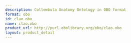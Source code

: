 ```yaml
---
description: Collembola Anatomy Ontology in OBO format
format: obo
id: clao.obo
name: clao.obo
product_url: http://purl.obolibrary.org/obo/clao.obo
layout: product_detail
---
```

